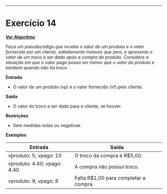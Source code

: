 ---
# Exercício 14

[**Ver Algoritmo**](Algoritmo14.md)

*Faça um pseudocódigo que receba o valor de um produto e o valor fornecido por um cliente, sabidamente maiores que zero, e apresente o valor de um troco a ser dado após a compra do produto. Considere a situação em que o valor pago possa ser menor que o valor do produto e também quando não há troco.*

**Entrada**

- O valor de um produto \(vp\) e o valor fornecido \(vf\) pelo cliente.

**Saída**

- O valor do troco a ser dado para o cliente, se houver.

**Restrições**

- Sem medidas nulas ou negativas.

**Exemplos**

| Entrada          | Saída                                         |
|------------------|-----------------------------------------------|
| vproduto: 5; vpago: 10 | O troco da compra é R$5,00.                   |
| vproduto: 4.40; vpago: 4.40 | A compra não possui troco.                   |
| vproduto: 9; vpago: 8      | Falta R$1,00 para completar a compra.        |


